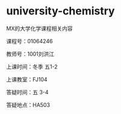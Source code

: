# university-chemistry
MX的大学化学课程相关内容

课程号：01064246

教师号：1001刘洪江

上课时间：冬季 五1-2

上课教室：FJ104

答疑时间：五 3-4

答疑地点：HA503
